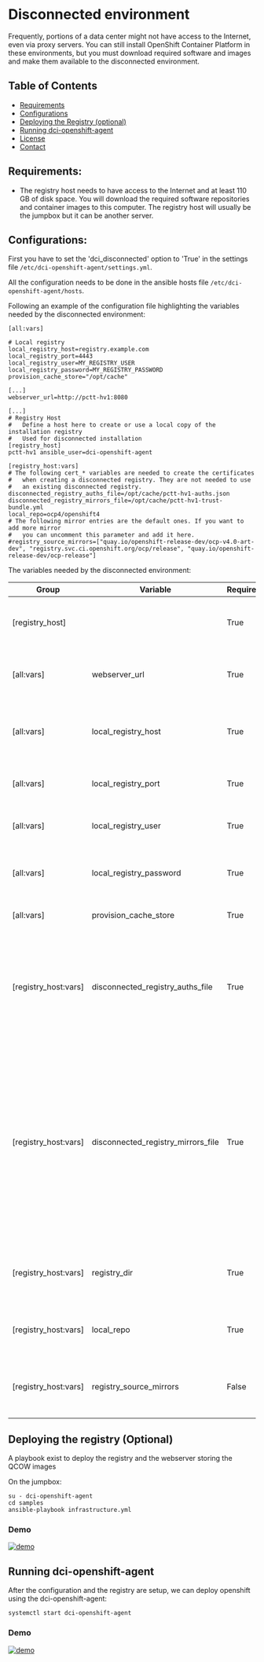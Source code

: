 # Disconnected environment

Frequently, portions of a data center might not have access to the Internet,
even via proxy servers. You can still install OpenShift Container Platform in
these environments, but you must download required software and images and make
them available to the disconnected environment.

## Table of Contents

- [Requirements](#requirements)
- [Configurations](#configurations)
- [Deploying the Registry (optional)](#deploying-the-registry-(optional))
- [Running dci-openshift-agent](#running-dci-openshift-agent)
- [License](#license)
- [Contact](#contact)

## Requirements:
* The registry host needs to have access to the Internet and at least 110 GB of
  disk space. You will download the required software repositories and
  container images to this computer. The registry host will usually be the
  jumpbox but it can be another server.

## Configurations:

First you have to set the 'dci_disconnected' option to 'True' in the settings
file `/etc/dci-openshift-agent/settings.yml`.

All the configuration needs to be done in the ansible hosts file
`/etc/dci-openshift-agent/hosts`.

Following an example of the configuration file highlighting the variables
needed by the disconnected environment:

```
[all:vars]

# Local registry
local_registry_host=registry.example.com
local_registry_port=4443
local_registry_user=MY_REGISTRY_USER
local_registry_password=MY_REGISTRY_PASSWORD
provision_cache_store="/opt/cache"

[...]
webserver_url=http://pctt-hv1:8080

[...]
# Registry Host
#   Define a host here to create or use a local copy of the installation registry
#   Used for disconnected installation
[registry_host]
pctt-hv1 ansible_user=dci-openshift-agent

[registry_host:vars]
# The following cert_* variables are needed to create the certificates
#   when creating a disconnected registry. They are not needed to use
#   an existing disconnected registry.
disconnected_registry_auths_file=/opt/cache/pctt-hv1-auths.json
disconnected_registry_mirrors_file=/opt/cache/pctt-hv1-trust-bundle.yml
local_repo=ocp4/openshift4
# The following mirror entries are the default ones. If you want to add more mirror
#   you can uncomment this parameter and add it here.
#registry_source_mirrors=["quay.io/openshift-release-dev/ocp-v4.0-art-dev", "registry.svc.ci.openshift.org/ocp/release", "quay.io/openshift-release-dev/ocp-release"]
```
The variables needed by the disconnected environment:

| Group                   | Variable | Required      | Type   | Description                                   |
| ----------------------- | -------- | ------------- | ------ |---------------------------------------------------- |
| [registry_host]         |          | True          | String | Define a host here to create or use a local registry |
| [all:vars] | webserver_url | True | String | URL of the webserver hosting the qcow images |
| [all:vars] | local_registry_host | True | String | FQDN or IP for the registry server acting as a mirror |
| [all:vars] | local_registry_port | True | String | Listening Port for the registry server |
| [all:vars] | local_registry_user | True | String | Username for the registry server |
| [all:vars] | local_registry_password | True | String | Password of the registry user for the registry server |
| [all:vars] | provision_cache_store | True | String | Folder using for the caching |
| [registry_host:vars] | disconnected_registry_auths_file | True | String | File that contains extra auth tokens to include in the pull-secret. This file will be generated if it doesn't exist. |
| [registry_host:vars] | disconnected_registry_mirrors_file | True | String | File that contains the addition trust bundle and image content sources for the local registry. The contents of this file will be appended to the install-config.yml file. This file will be generated if it doesn't exist. |
| [registry_host:vars] | registry_dir | True | String | Folder where to store the openshift container images |
| [registry_host:vars] | local_repo | True | String | Specify the name of the repository to create in your registry |
| [registry_host:vars] | registry_source_mirrors | False | String | List of the mirror entries pointing to the registry_host |

## Deploying the registry (Optional)

A playbook exist to deploy the registry and the webserver storing the QCOW
images

On the jumpbox:
```
su - dci-openshift-agent
cd samples
ansible-playbook infrastructure.yml
```

### Demo
[![demo](https://asciinema.org/a/vUVI3w23OBqQaM0Ux7IDOlaiq.svg)](https://asciinema.org/a/vUVI3w23OBqQaM0Ux7IDOlaiq?autoplay=1)

## Running dci-openshift-agent
After the configuration and the registry are setup, we can deploy openshift
using the dci-openshift-agent:

```
systemctl start dci-openshift-agent
```

### Demo
[![demo](https://asciinema.org/a/zbrwiulDWgtV2ABzJ6pK4Uez3.svg)](https://asciinema.org/a/zbrwiulDWgtV2ABzJ6pK4Uez3?autoplay=1)
